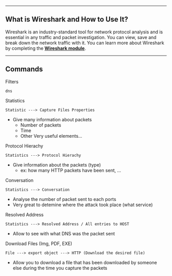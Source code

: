 --- ---
<h2>What is Wireshark and How to Use It?</h2>

Wireshark is an industry-standard tool for network protocol analysis and is essential in any traffic and packet investigation. You can view, save and break down the network traffic with it. You can learn more about Wireshark by completing the [**Wireshark module**](https://tryhackme.com/module/wireshark).

--- ---
<h2>Commands</h2>

Filters
```
dns
```


Statistics
```
Statistic ---> Capture Files Properties
```

- Give many information about packets
	- Number of packets
	- Time
	- Other Very useful elements...


Protocol Hierachy
```
Statistics ---> Protocol Hierachy
```

- Give information about the packets (type)
	- ex: how many HTTP packets have been sent, ...


Conversation
```
Statistics ---> Conversation
```

- Analyse the number of packet sent to each ports
- Very great to detemine where the attack took place (what service)


Resolved Address
```
Statistics ---> Resolved Address / All entries to HOST
```

- Allow to see with what DNS was the packet sent


Download Files (Img, PDF, EXE)
```
File ---> export object ---> HTTP (Download the desired file)
```

- Allow you to download a file that has been downloaded by someone else during the time you capture the packets